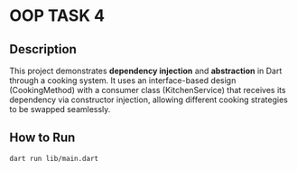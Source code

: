 # OOP TASK 4

## Description
This project demonstrates **dependency injection** and **abstraction** in Dart through a cooking system.
It uses an interface-based design (CookingMethod) with a consumer class (KitchenService) that receives its dependency via constructor injection, allowing different cooking strategies to be swapped seamlessly.

## How to Run


```bash
dart run lib/main.dart
```
